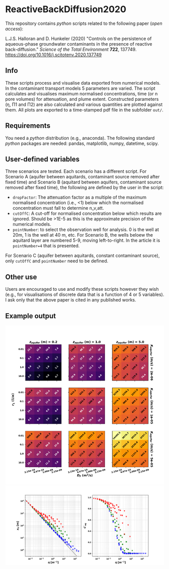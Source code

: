# ReactiveBackDiffusion2020

This repository contains _python_ scripts related to the following paper (_open access_):

L.J.S. Halloran and D. Hunkeler (2020) "Controls on the persistence of aqueous-phase groundwater contaminants in the presence of reactive back-diffusion." _Science of the Total Environment_ **722**, 137749. https://doi.org/10.1016/j.scitotenv.2020.137749

## Info
These scripts process and visualise data exported from numerical models. In the contaminant transport models 5 parameters are varied. The script calculates and visualises maximum normalised concentrations, time (or n pore volumes) for attenuation, and plume extent. Constructed parameters (η, Π1 and Π2) are also calculated and various quantities are plotted against them. All plots are exported to a time-stamped pdf file in the subfolder `out/`.

## Requirements 
You need a _python_ distribution (e.g., anaconda). The following standard _python_ packages are needed: pandas, matplotlib, numpy, datetime, scipy.

## User-defined variables
Three scenarios are tested. Each scenario has a different script. 
For Scenario A (aquifer between aquitards, contaminant source removed after fixed time) and Scenario B (aquitard between aquifers, contaminant source removed after fixed time), the following are defined by the user in the script: 
* `dropFactor`: The attenuation factor as a multiple of the maximum normalised concentration (i.e., <1) below which the normalised concentration must fall to determine n_v,att.
* `cutOffC`: A cut-off for normalised concentration below which results are ignored. Should be >1E-5 as this is the approximate precision of the numerical models.
* `pointNumber`: to select the observation well for analysis. 0 is the well at 20m, 1 is the well at 40 m, etc. For Scenario B, the wells beloew the aquitard layer are numbered 5-9, moving left-to-right. In the article it is `pointNumber=4` that is presented.

For Scenario C (aquifer between aquitards, constant contaminant source), only `cutOffC` and `pointNumber` need to be defined.

## Other use
Users are encouraged to use and modify these scripts however they wish (e.g., for visualisations of discrete data that is a function of 4 or 5 variables). I ask only that the above paper is cited in any published works.

## Example output
![Figure 9 from the paper](img/Fig9.png) 
![Figure 10b from the paper](img/Fig10b.png) 
